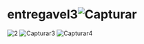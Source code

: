 # entregavel3![Capturar](https://user-images.githubusercontent.com/113564677/200673663-48e0cf9e-9c68-45f3-a488-e25ae7b4ab19.PNG)
![2](https://user-images.githubusercontent.com/113564677/200673681-5c827f0b-aabe-4cc2-8501-01fefe62b410.PNG)
![Capturar3](https://user-images.githubusercontent.com/113564677/200673694-e580326e-5fc4-47a4-a0c7-ef5248876bb3.PNG)
![Capturar4](https://user-images.githubusercontent.com/113564677/200673703-6d3d0581-66f8-4c02-a0ee-185042a7e3d5.PNG)

